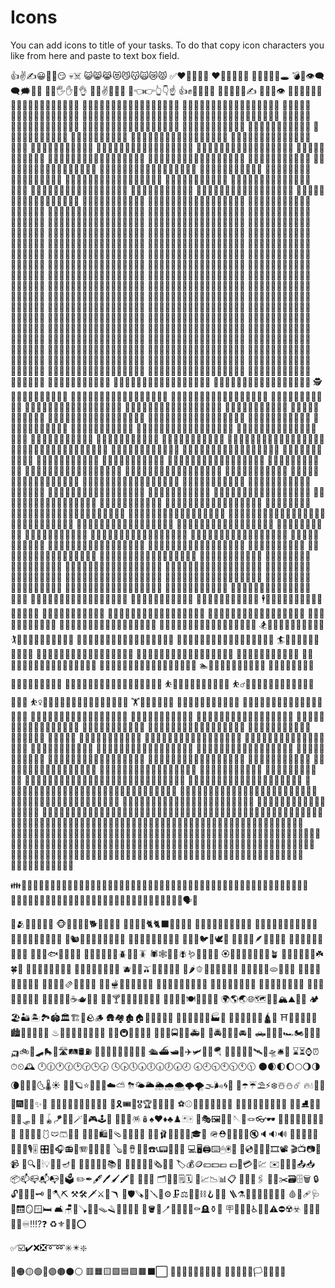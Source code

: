 # Icons

You can add icons to title of your tasks. To do that copy icon characters you like from here and paste to text box field.


👍✌️✍️😀😶‍🌫️😏 💀☠️ 😺😸😹😻😼😽🙀😿😾
✅❤️💩🙈🙉🙊 ❤️🧡💛💚💙💜 💢💥💫💦💨🕳 💣💬👁️‍🗨️🗨🗯💭💤
👋🤚🖐✋🖖👌 🤌🤏✌️🤞🤟🤘 🤙👈👉👆👇☝️ 👍✊👊🤛🤜👏
🙌👐🤲🤝🙏✍️ 💪🦻👀👁
🧑🏽‍🦰🧑🏾‍🦰👩🏻‍🦱👩🏼‍🦱👩🏽‍🦱👩🏾‍🦱 🧑‍🦱🧑🏻‍🦱🧑🏼‍🦱🧑🏽‍🦱🧑🏾‍🦱🧑🏿‍🦱 👩‍🦳👩🏻‍🦳👩🏼‍🦳👩🏽‍🦳👩🏾‍🦳👩🏿‍🦳 🧑‍🦳🧑🏻‍🦳🧑🏼‍🦳🧑🏽‍🦳🧑🏾‍🦳🧑🏿‍🦳
👩‍🦲👩🏻‍🦲👩🏼‍🦲👩🏽‍🦲👩🏾‍🦲👩🏿‍🦲 🧑‍🦲🧑🏻‍🦲🧑🏼‍🦲🧑🏽‍🦲🧑🏾‍🦲🧑🏿‍🦲 👱‍♀️👱🏻‍♀️👱🏼‍♀️👱🏽‍♀️👱🏾‍♀️👱🏿‍♀️ 👱‍♂️👱🏻‍♂️👱🏼‍♂️👱🏽‍♂️👱🏾‍♂️👱🏿‍♂️
🧓🧓🏻🧓🏼🧓🏽🧓🏾🧓🏿 👴👴🏻👴🏼👴🏽👴🏾👴🏿 👵👵🏻👵🏼👵🏽👵🏾👵🏿 🙍🙍🙍🏼🙍🏽🙍🏾🙍🏿
🙍‍♂️🙍🏻‍♂️🙍🏼‍♂️🙍🏽‍♂️🙍🏾‍♂️🙍🏿‍♂️ 🙍‍♀️🙍🏻‍♀️🙍🏼‍♀️🙍🏽‍♀️🙍🏾‍♀️🙍🏿‍♀️ 🙎🙎🏻🙎🏼🙎🏽🙎🏾🙎🏿 🙎‍♂️🙎🏻‍♂️🙎🏼‍♂️🙎🏽‍♂️🙎🏾‍♂️🙎🏿‍♂️
🙎‍♀️🙎🏻‍♀️🙎🏼‍♀️🙎🏽‍♀️🙎🏾‍♀️🙎🏿‍♀️ 🙅🙅🏻🙅🏼🙅🏽🙅🏾🙅🏿 🙅‍♂️🙅🏻‍♂️🙅🏼‍♂️🙅🏽‍♂️🙅🏾‍♂️🙅🏿‍♂️ 🙅‍♀️🙅🏻‍♀️🙅🏼‍♀️🙅🏽‍♀️🙅🏾‍♀️🙅🏿‍♀️
🙆🙆🏻🙆🏼🙆🏽🙆🏾🙆🏿 🙆‍♂️🙆🏻‍♂️🙆🏼‍♂️🙆🏽‍♂️🙆🏾‍♂️🙆🏿‍♂️ 🙆‍♀️🙆🏻‍♀️🙆🏼‍♀️🙆🏽‍♀️🙆🏾‍♀️🙆🏿‍♀️ 💁💁🏻💁🏼💁🏽💁🏾💁🏿
💁‍♂️💁🏻‍♂️💁🏼‍♂️💁🏽‍♂️💁🏾‍♂️💁🏿‍♂️ 💁‍♀️💁🏻‍♀️💁🏼‍♀️💁🏽‍♀️💁🏾‍♀️💁🏿‍♀️ 🙋🙋🏻🙋🏼🙋🏽🙋🏾🙋🏿 🙋‍♂️🙋🏻‍♂️🙋🏼‍♂️🙋🏽‍♂️🙋🏾‍♂️🙋🏿‍♂️
🙋‍♀️🙋🏻‍♀️🙋🏼‍♀️🙋🏽‍♀️🙋🏾‍♀️🙋🏿‍♀️ 🧏🧏🏻🧏🏼🧏🏽🧏🏾🧏🏿 🧏‍♂️🧏🏻‍♂️🧏🏼‍♂️🧏🏽‍♂️🧏🏾‍♂️🧏🏿‍♂️ 🧏‍♀️🧏🏻‍♀️🧏🏼‍♀️🧏🏽‍♀️🧏🏾‍♀️🧏🏿‍♀️
🙇🙇🏻🙇🏼🙇🏽🙇🏾🙇🏿 🙇‍♂️🙇🏻‍♂️🙇🏼‍♂️🙇🏽‍♂️🙇🏾‍♂️🙇🏿‍♂️ 🙇‍♀️🙇🏻‍♀️🙇🏼‍♀️🙇🏽‍♀️🙇🏾‍♀️🙇🏿‍♀️ 🧑‍⚕️🧑🏻‍⚕️🧑🏼‍⚕️🧑🏽‍⚕️🧑🏾‍⚕️🧑🏿‍⚕️
👨‍⚕️👨🏻‍⚕️👨🏼‍⚕️👨🏽‍⚕️👨🏾‍⚕️👨🏿‍⚕️ 👩‍⚕️👩🏻‍⚕️👩🏼‍⚕️👩🏽‍⚕️👩🏾‍⚕️👩🏿‍⚕️ 🧑‍🎓🧑🏻‍🎓🧑🏼‍🎓🧑🏽‍🎓🧑🏾‍🎓🧑🏿‍🎓 👨‍🎓👨🏻‍🎓👨🏼‍🎓👨🏽‍🎓👨🏾‍🎓👨🏿‍🎓
👩‍🎓👩🏻‍🎓👩🏼‍🎓👩🏽‍🎓👩🏾‍🎓👩🏿‍🎓 🧑‍🏫🧑🏻‍🏫🧑🏼‍🏫🧑🏽‍🏫🧑🏾‍🏫🧑🏿‍🏫 👨‍🏫👨🏻‍🏫👨🏼‍🏫👨🏽‍🏫👨🏾‍🏫👨🏿‍🏫 👩‍🏫👩🏻‍🏫👩🏼‍🏫👩🏽‍🏫👩🏾‍🏫👩🏿‍🏫
🧑‍⚖️🧑🏻‍⚖️🧑🏼‍⚖️🧑🏽‍⚖️🧑🏾‍⚖️🧑🏿‍⚖️ 👨‍⚖️👨🏻‍⚖️👨🏼‍⚖️👨🏽‍⚖️👨🏾‍⚖️👨🏿‍⚖️ 👩‍⚖️👩🏻‍⚖️👩🏼‍⚖️👩🏽‍⚖️👩🏾‍⚖️👩🏿‍⚖️ 🧑‍🌾🧑🏻‍🌾🧑🏼‍🌾🧑🏽‍🌾🧑🏾‍🌾🧑🏿‍🌾
👨‍🌾👨🏻‍🌾👨🏼‍🌾👨🏽‍🌾👨🏾‍🌾👨🏿‍🌾 👩‍🌾👩🏻‍🌾👩🏼‍🌾👩🏽‍🌾👩🏾‍🌾👩🏿‍🌾 🧑‍🍳🧑🏻‍🍳🧑🏼‍🍳🧑🏽‍🍳🧑🏾‍🍳🧑🏿‍🍳 👨‍🍳👨🏻‍🍳👨🏼‍🍳👨🏽‍🍳👨🏾‍🍳👨🏿‍🍳
👩‍🍳👩🏻‍🍳👩🏼‍🍳👩🏽‍🍳👩🏾‍🍳👩🏿‍🍳 🧑‍🔧🧑🏻‍🔧🧑🏼‍🔧🧑🏽‍🔧🧑🏾‍🔧🧑🏿‍🔧 👨‍🔧👨🏻‍🔧👨🏼‍🔧👨🏽‍🔧👨🏾‍🔧👨🏿‍🔧 👩‍🔧👩🏻‍🔧👩🏼‍🔧👩🏽‍🔧👩🏾‍🔧👩🏿‍🔧
🧑‍🏭🧑🏻‍🏭🧑🏼‍🏭🧑🏽‍🏭🧑🏾‍🏭🧑🏿‍🏭 👨‍🏭👨🏻‍🏭👨🏼‍🏭👨🏽‍🏭👨🏾‍🏭👨🏿‍🏭 👩‍🏭👩🏻‍🏭👩🏼‍🏭👩🏽‍🏭👩🏾‍🏭👩🏿‍🏭 🧑‍💼🧑🏻‍💼🧑🏼‍💼🧑🏽‍💼🧑🏾‍💼🧑🏿‍💼
👨‍💼👨🏻‍💼👨🏼‍💼👨🏽‍💼👨🏾‍💼👨🏿‍💼 👩‍💼👩🏻‍💼👩🏼‍💼👩🏽‍💼👩🏾‍💼👩🏿‍💼 🧑‍🔬🧑🏻‍🔬🧑🏼‍🔬🧑🏽‍🔬🧑🏾‍🔬🧑🏿‍🔬 👨‍🔬👨🏻‍🔬👨🏼‍🔬👨🏽‍🔬👨🏾‍🔬👨🏿‍🔬
👩‍🔬👩🏻‍🔬👩🏼‍🔬👩🏽‍🔬👩🏾‍🔬👩🏿‍🔬 🧑‍💻🧑🏻‍💻🧑🏼‍💻🧑🏽‍💻🧑🏾‍💻🧑🏿‍💻 👨‍💻👨🏻‍💻👨🏼‍💻👨🏽‍💻👨🏾‍💻👨🏿‍💻 👩‍💻👩🏻‍💻👩🏼‍💻👩🏽‍💻👩🏾‍💻👩🏿‍💻
🧑‍🎤🧑🏻‍🎤🧑🏼‍🎤🧑🏽‍🎤🧑🏾‍🎤🧑🏿‍🎤 👨‍🎤👨🏻‍🎤👨🏼‍🎤👨🏽‍🎤👨🏾‍🎤👨🏿‍🎤 👩‍🎤👩🏻‍🎤👩🏼‍🎤👩🏽‍🎤👩🏾‍🎤👩🏿‍🎤 🧑‍🎨🧑🏻‍🎨🧑🏼‍🎨🧑🏽‍🎨🧑🏾‍🎨🧑🏿‍🎨
👨‍🎨👨🏻‍🎨👨🏼‍🎨👨🏽‍🎨👨🏾‍🎨👨🏿‍🎨 👩‍🎨👩🏻‍🎨👩🏼‍🎨👩🏽‍🎨👩🏾‍🎨👩🏿‍🎨 🧑‍✈️🧑🏻‍✈️🧑🏼‍✈️🧑🏽‍✈️🧑🏾‍✈️🧑🏿‍✈️ 👨‍✈️👨🏻‍✈️👨🏼‍✈️👨🏽‍✈️👨🏾‍✈️👨🏿‍✈️
👩‍✈️👩🏻‍✈️👩🏼‍✈️👩🏽‍✈️👩🏾‍✈️👩🏿‍✈️ 🧑‍🚀🧑🏻‍🚀🧑🏼‍🚀🧑🏽‍🚀🧑🏾‍🚀🧑🏿‍🚀 👨‍🚀👨🏻‍🚀👨🏼‍🚀👨🏽‍🚀👨🏾‍🚀👨🏿‍🚀 👩‍🚀👩🏻‍🚀👩🏼‍🚀👩🏽‍🚀👩🏾‍🚀👩🏿‍🚀
🧑‍🚒🧑🏻‍🚒🧑🏼‍🚒🧑🏽‍🚒🧑🏾‍🚒🧑🏿‍🚒 👨‍🚒👨🏻‍🚒👨🏼‍🚒👨🏽‍🚒👨🏾‍🚒👨🏿‍🚒 👩‍🚒👩🏻‍🚒👩🏼‍🚒👩🏽‍🚒👩🏾‍🚒👩🏿‍🚒 👮👮🏻👮🏼👮🏽👮🏾👮🏿
👮‍♂️👮🏻‍♂️👮🏼‍♂️👮🏽‍♂️👮🏾‍♂️👮🏿‍♂️ 👮‍♀️👮🏻‍♀️👮🏼‍♀️👮🏽‍♀️👮🏾‍♀️👮🏿‍♀️ 🕵🕵🏻🕵🏼🕵🏽🕵🏾🕵🏿 🕵️‍♂️🕵🏻‍♂️🕵🏼‍♂️🕵🏽‍♂️🕵🏾‍♂️🕵🏿‍♂️
🕵️‍♀️🕵🏻‍♀️🕵🏼‍♀️🕵🏽‍♀️🕵🏾‍♀️🕵🏿‍♀️ 💂💂🏻💂🏼💂🏽💂🏾💂🏿 💂‍♂️💂🏻‍♂️💂🏼‍♂️💂🏽‍♂️💂🏾‍♂️💂🏿‍♂️ 💂‍♀️💂🏻‍♀️💂🏼‍♀️💂🏽‍♀️💂🏾‍♀️💂🏿‍♀️
🥷🥷🏻🥷🏼🥷🏽🥷🏾🥷🏿 👷👷🏻👷🏼👷🏽👷🏾👷🏿 👷‍♂️👷🏻‍♂️👷🏼‍♂️👷🏽‍♂️👷🏾‍♂️👷🏿‍♂️ 👷‍♀️👷🏻‍♀️👷🏼‍♀️👷🏽‍♀️👷🏾‍♀️👷🏿‍♀️
🤴🤴🏻🤴🏼🤴🏽🤴🏾🤴🏿 👸👸🏻👸🏼👸🏽👸🏾👸🏿 👳👳🏻👳🏼👳🏽👳🏾👳🏿 👳‍♂️👳🏻‍♂️👳🏼‍♂️👳🏽‍♂️👳🏾‍♂️👳🏿‍♂️
👳‍♀️👳🏻‍♀️👳🏼‍♀️👳🏽‍♀️👳🏾‍♀️👳🏿‍♀️ 👲👲🏻👲🏼👲🏽👲🏾👲🏿 🧕🧕🏻🧕🏼🧕🏽🧕🏾🧕🏿 🤵🤵🏻🤵🏼🤵🏽🤵🏾🤵🏿
🤵‍♂️🤵🏻‍♂️🤵🏼‍♂️🤵🏽‍♂️🤵🏾‍♂️🤵🏿‍♂️ 🤵‍♀️🤵🏻‍♀️🤵🏼‍♀️🤵🏽‍♀️🤵🏾‍♀️🤵🏿‍♀️ 👨🏼‍🍼👨🏽‍🍼👨🏾‍🍼👨🏿‍🍼 🧑‍🍼🧑🏻‍🍼🧑🏼‍🍼🧑🏽‍🍼🧑🏾‍🍼🧑🏿‍🍼 
👼👼🏻👼🏼👼🏽👼🏾👼🏿 🎅🎅🏻🎅🏼🎅🏽🎅🏾🎅🏿 🤶🤶🏻🤶🏼🤶🏽🤶🏾🤶🏿 🧑‍🎄🧑🏻‍🎄🧑🏼‍🎄🧑🏽‍🎄🧑🏾‍🎄🧑🏿‍🎄
🦸🦸🏻🦸🏼🦸🏽🦸🏾🦸🏿 🦸‍♂️🦸🏻‍♂️🦸🏼‍♂️🦸🏽‍♂️🦸🏾‍♂️🦸🏿‍♂️ 🦸‍♀️🦸🏻‍♀️🦸🏼‍♀️🦸🏽‍♀️🦸🏾‍♀️🦸🏿‍♀️ 🦹🦹🏻🦹🏼🦹🏽🦹🏾🦹🏿 
🦹‍♂️🦹🏻‍♂️🦹🏼‍♂️🦹🏽‍♂️🦹🏾‍♂️🦹🏿‍♂️ 🦹‍♀️🦹🏻‍♀️🦹🏼‍♀️🦹🏽‍♀️🦹🏾‍♀️🦹🏿‍♀️ 🧙🧙🏻🧙🏼🧙🏽🧙🏾🧙🏿 🧙‍♂️🧙🏻‍♂️🧙🏼‍♂️🧙🏽‍♂️🧙🏾‍♂️🧙🏿‍♂️ 
🧙‍♀️🧙🏻‍♀️🧙🏼‍♀️🧙🏽‍♀️🧙🏾‍♀️🧙🏿‍♀️ 🧚🧚🏻🧚🏼🧚🏽🧚🏾🧚🏿 🧚‍♂️🧚🏻‍♂️🧚🏼‍♂️🧚🏽‍♂️🧚🏾‍♂️🧚🏿‍♂️ 🧚‍♀️🧚🏻‍♀️🧚🏼‍♀️🧚🏽‍♀️🧚🏾‍♀️🧚🏿‍♀️ 
🧛🧛🏻🧛🏼🧛🏽🧛🏾🧛🏿 🧛‍♂️🧛🏻‍♂️🧛🏼‍♂️🧛🏽‍♂️🧛🏾‍♂️🧛🏿‍♂️ 🧛‍♀️🧛🏻‍♀️🧛🏼‍♀️🧛🏽‍♀️🧛🏾‍♀️🧛🏿‍♀️🧜🧜🏻🧜🏼🧜🏽🧜🏾🧜🏿 
🧜‍♂️🧜🏻‍♂️🧜🏼‍♂️🧜🏽‍♂️🧜🏾‍♂️🧜🏿‍♂️ 🧜‍♀️🧜🏻‍♀️🧜🏼‍♀️🧜🏽‍♀️🧜🏾‍♀️🧜🏿‍♀️ 🧝🧝🏻🧝🏼🧝🏽🧝🏾🧝🏿 🧝‍♂️🧝🏻‍♂️🧝🏼‍♂️🧝🏽‍♂️🧝🏾‍♂️🧝🏿‍♂️
🧝‍♀️🧝🏻‍♀️🧝🏼‍♀️🧝🏽‍♀️🧝🏾‍♀️🧝🏿‍♀️ 🧞🧞‍♂️🧞‍♀️🧟🧟‍♂️🧟‍♀️ 💆💆🏻💆🏼💆🏽💆🏾💆🏿 💆‍♂️💆🏻‍♂️💆🏼‍♂️💆🏽‍♂️💆🏾‍♂️💆🏿‍♂️
💆‍♀️💆🏻‍♀️💆🏼‍♀️💆🏽‍♀️💆🏾‍♀️💆🏿‍♀️ 🚶🚶🏻🚶🏼🚶🏽🚶🏾🚶🏿 🚶‍♂️🚶🏻‍♂️🚶🏼‍♂️🚶🏽‍♂️🚶🏾‍♂️🚶🏿‍♂️ 🚶‍♀️🚶🏻‍♀️🚶🏼‍♀️🚶🏽‍♀️🚶🏾‍♀️🚶🏿‍♀️ 
🧍🧍🏻🧍🧍🏽🧍🏾🧍🏿 🧍‍♂️🧍🏻‍♂️🧍🏼‍♂️🧍🏽‍♂️🧍🏾‍♂️🧍🏿‍♂️ 🧍‍♀️🧍🏻‍♀️🧍🏼‍♀️🧍🏽‍♀️🧍🏾‍♀️🧍🏿‍♀️ 🧎🧎🏻🧎🏼🧎🏽🧎🏾🧎🏿
🧎‍♂️🧎🏻‍♂️🧎🏼‍♂️🧎🏽‍♂️🧎🏾‍♂️🧎🏿‍♂️ 🧎‍♀️🧎🏻‍♀️🧎🏼‍♀️🧎🏽‍♀️🧎🏾‍♀️🧎🏿‍♀️ 🧑‍🦯🧑🏻‍🦯🧑🏼‍🦯🧑🏽‍🦯🧑🏾‍🦯🧑🏿‍🦯 👨‍🦯👨🏻‍🦯👨🏼‍🦯👨🏽‍🦯👨🏾‍🦯👨🏿‍🦯
👩‍🦯👩🏻‍🦯👩🏼‍🦯👩🏽‍🦯👩🏾‍🦯👩🏿‍🦯 🧑‍🦼🧑🏻‍🦼🧑🏼‍🦼🧑🏽‍🦼🧑🏾‍🦼🧑🏿‍🦼 👨‍🦼👨🏻‍🦼👨🏼‍🦼👨🏽‍🦼👨🏾‍🦼👨🏿‍🦼 👩‍🦼👩🏻‍🦼👩🏼‍🦼👩🏽‍🦼👩🏾‍🦼👩🏿‍🦼
🏃🏃🏻🏃🏼🏃🏽🏃🏾🏃🏿 🏃‍♂️🏃🏻‍♂️🏃🏼‍♂️🏃🏽‍♂️🏃🏾‍♂️🏃🏿‍♂️ 🏃‍♀️🏃🏻‍♀️🏃🏼‍♀️🏃🏽‍♀️🏃🏾‍♀️🏃🏿‍♀️ 💃💃🏻💃🏼💃🏽💃🏾💃🏿
🕺🕺🏻🕺🏼🕺🏽🕺🏾🕺🏿 🕴🕴🏻🕴🏼🕴🏽🕴🏾🕴🏿 👯👯‍♂️👯‍♀️ 🧖🧖🏻🧖🏼🧖🏽🧖🏾🧖🏿 
🧖‍♂️🧖🏻‍♂️🧖🏼‍♂️🧖🏽‍♂️🧖🏾‍♂️🧖🏿‍♂️ 🧖‍♀️🧖🏻‍♀️🧖🏼‍♀️🧖🏽‍♀️🧖🏾‍♀️🧖🏿‍♀️ 🧗🧗🏻🧗🏼🧗🏽🧗🏾🧗🏿 🧗‍♂️🧗🏻‍♂️🧗🏼‍♂️🧗🏽‍♂️🧗🏾‍♂️🧗🏿‍♂️ 
🧗‍♀️🧗🏻‍♀️🧗🏼‍♀️🧗🏽‍♀️🧗🏾‍♀️🧗🏿‍♀️ 🏂🏂🏻🏂🏼🏂🏽🏂🏾🏂🏿 🏌🏌🏻🏌🏼🏌🏽🏌🏾🏌🏿 🏌️‍♂️🏌🏻‍♂️🏌🏼‍♂️🏌🏽‍♂️🏌🏾‍♂️🏌🏿‍♂️
🏌️‍♀️🏌🏻‍♀️🏌🏼‍♀️🏌🏽‍♀️🏌🏾‍♀️🏌🏿‍♀️ 🏄🏄🏻🏄🏼🏄🏽🏄🏾🏄🏿 🏄‍♂️🏄🏻‍♂️🏄🏼‍♂️🏄🏽‍♂️🏄🏾‍♂️🏄🏿‍♂️ 🏄‍♀️🏄🏻‍♀️🏄🏼‍♀️🏄🏽‍♀️🏄🏾‍♀️🏄🏿‍♀️
🚣🚣🏻🚣🏼🚣🏽🚣🏾🚣🏿 🚣‍♂️🚣🏻‍♂️🚣🏼‍♂️🚣🏽‍♂️🚣🏾‍♂️🚣🏿‍♂️ 🚣‍♀️🚣🏻‍♀️🚣🏼‍♀️🚣🏽‍♀️🚣🏾‍♀️🚣🏿‍♀️ 🏊🏊🏻🏊🏼🏊🏽🏊🏾🏊🏿
🏊‍♂️🏊🏻‍♂️🏊🏼‍♂️🏊🏽‍♂️🏊🏾‍♂️🏊🏿‍♂️ 🏊‍♀️🏊🏻‍♀️🏊🏼‍♀️🏊🏽‍♀️🏊🏾‍♀️🏊🏿‍♀️ ⛹⛹🏻⛹🏼⛹🏽⛹🏾⛹🏿 ⛹️‍♂️⛹🏻‍♂️⛹🏼‍♂️⛹🏽‍♂️⛹🏾‍♂️⛹🏿‍♂️
⛹️‍♀️⛹🏻‍♀️⛹🏼‍♀️⛹🏽‍♀️⛹🏾‍♀️⛹🏿‍♀️ 🏋🏋🏻🏋🏼🏋🏽 🚴🚴🏻🚴🏼🚴🏽🚴🏾🚴🏿 🚴‍♂️🚴🏻‍♂️🚴🏼‍♂️🚴🏽‍♂️🚴🏾‍♂️🚴🏿‍♂️
🚴‍♀️🚴🏻‍♀️🚴🏼‍♀️🚴🏽‍♀️🚴🏾‍♀️🚴🏿‍♀️ 🚵🚵🏻🚵🏼🚵🏽🚵🏾🚵🏿 🚵‍♂️🚵🏻‍♂️🚵🏼‍♂️🚵🏽‍♂️🚵🏾‍♂️🚵🏿‍♂️ 🚵‍♀️🚵🏻‍♀️🚵🏼‍♀️🚵🏽‍♀️🚵🏾‍♀️🚵🏿‍♀️
🤸🤸🏻🤸🏼🤸🏽🤸🏾🤸🏿 🤸‍♂️🤸🏻‍♂️🤸🏼‍♂️🤸🏽‍♂️🤸🏾‍♂️🤸🏿‍♂️ 🤸‍♀️🤸🏻‍♀️🤸🏼‍♀️🤸🏽‍♀️🤸🏾‍♀️🤸🏿‍♀️ 🤼🤼‍♂️🤼‍♀️ 
🤽🤽🏻🤽🏼🤽🏽🤽🏾🤽🏿 🤽‍♂️🤽🏻‍♂️🤽🏼‍♂️🤽🏽‍♂️🤽🏾‍♂️🤽🏿‍♂️ 🤽‍♀️🤽🏻‍♀️🤽🏼‍♀️🤽🏽‍♀️🤽🏾‍♀️🤽🏿‍♀️ 🤾🤾🏻🤾🏼🤾🏽🤾🏾🤾🏿
🤾‍♂️🤾🏻‍♂️🤾🏼‍♂️🤾🏽‍♂️🤾🏾‍♂️🤾🏿‍♂️ 🤾‍♀️🤾🏻‍♀️🤾🏼‍♀️🤾🏽‍♀️🤾🏾‍♀️🤾🏿‍♀️ 🤹🤹🏻🤹🏼🤹🏽🤹🏾🤹🏿 🤹‍♂️🤹🏻‍♂️🤹🏼‍♂️🤹🏽‍♂️🤹🏾‍♂️🤹🏿‍♂️ 
🤹‍♀️🤹🏻‍♀️🤹🏼‍♀️🤹🏽‍♀️🤹🏾‍♀️🤹🏿‍♀️ 🧘🧘🏻🧘🏼🧘🏽🧘🏾🧘🏿 🧘‍♂️🧘🏻‍♂️🧘🏼‍♂️🧘🏽‍♂️🧘🏾‍♂️🧘🏿‍♂️ 🧘‍♀️🧘🏻‍♀️🧘🏼‍♀️🧘🏽‍♀️🧘🏾‍♀️🧘🏿‍♀️ 
🛀🛀🏻🛀🏼🛀🏽🛀🏾🛀🏿 🛌🛌🏻🛌🏼🛌🏽🛌🏾🛌🏿 🧑‍🤝‍🧑🧑🏻‍🤝‍🧑🏻🧑🏻‍🤝‍🧑🏼🧑🏻‍🤝‍🧑🏽🧑🏻‍🤝‍🧑🏾🧑🏻‍🤝‍🧑🏿 🧑🏼‍🤝‍🧑🏻🧑🏼‍🤝‍🧑🏼🧑🏼‍🤝‍🧑🏽🧑🏼‍🤝‍🧑🏾
🧑🧑🏽‍🤝‍🧑🏻🧑🏽‍🤝‍🧑🏼🧑🏽‍🤝‍🧑🏽🧑🏽‍🤝‍🧑🧑🏽‍🤝‍🧑🏿🧑🏾‍🤝‍🧑🏻 🧑🏾‍🤝‍🧑🧑🏾‍🤝‍🧑🏽🧑🏾‍🤝‍🧑🏾🧑🏾‍🤝‍🧑🏿🧑🏿‍🤝‍🧑🏻 🧑🏿‍🤝‍🧑🧑🏿‍🤝‍🧑🏽🧑🏿‍🤝‍🧑🏾🧑🏿‍🤝‍🧑🏿 👭👭🏻👩🏻‍🤝‍👩🏼👩🏻‍🤝‍👩🏽👩🏻‍🤝‍👩🏾👩🏻‍🤝‍👩🏿
👩🏼‍🤝‍👩🏻👭🏼👩🏼‍🤝‍👩🏽👩🏼‍🤝‍👩🏾 👩🏼‍🤝‍👩👩🏽‍🤝‍👩🏻👩🏽‍🤝‍👩🏼👭🏽👩🏽‍🤝‍👩🏾👩🏽‍🤝‍👩🏿👩🏾‍🤝‍👩🏻👩🏾‍🤝‍👩🏼👩🏾‍🤝‍👩🏽👭🏾👩👩🏿‍🤝‍👩🏻👩🏿‍🤝‍👩🏼👩🏿‍🤝‍👩🏽👩🏿‍🤝‍👩👭🏿👫👫🏻👩🏻‍🤝‍👨🏼👩🏻‍🤝‍👨🏽👩🏻‍🤝‍👨🏾👩🏻‍🤝‍👨🏿👩🏼‍🤝‍👨🏻👫🏼👩🏼‍🤝‍👨🏽👩🏼‍🤝‍👨🏾👩🏼‍🤝‍👨🏿👩🏽‍🤝‍👨🏻👩🏽‍🤝‍👨🏼👫🏽👩👩🏽‍🤝‍👨🏿👩🏾‍🤝‍👨🏻👩🏾‍🤝‍👨🏼👩🏾‍🤝‍👨👫🏾👩🏾‍🤝‍👨🏿👩🏿‍🤝‍👨🏻👩🏿‍🤝‍👨🏼👩🏿‍🤝‍👨🏽👩🏿‍🤝‍👨🏾👫🏿👬👬🏻👨🏻‍🤝‍👨🏼👨🏻‍🤝‍👨🏽👨🏻‍🤝‍👨🏾👨🏻‍🤝‍👨🏿👨🏼‍🤝‍👨🏻👬🏼👨👨🏼‍🤝‍👨🏾👨🏼‍🤝‍👨🏿👨🏽‍🤝‍👨👨🏽‍🤝‍👨🏼👬🏽👨🏽‍🤝‍👨🏾👨🏽‍🤝‍👨🏿👨🏾‍👨🏾‍🤝‍👨🏼👨👬🏾👨🏾‍🤝‍👨🏿👨🏿‍🤝‍👨🏻👨🏿‍🤝‍👨🏼👨🏿‍🤝‍👨🏽👨🏿‍🤝‍👨👬🏿


👪👨‍👩‍👦👨‍👩‍👧👨‍👩‍👧‍👦👨‍👩‍👦‍👦👨‍👩‍👧‍👧👨‍👨‍👦👨‍👨‍👧👨‍👨‍👧‍👦👨‍👨‍👦‍👦👨‍👨‍👧‍👧👩‍👩‍👦👩‍👩‍👧👩‍👩‍👧‍👦👩‍👩‍👦‍👦👩‍👩‍👧‍👧👨‍👦👨‍👦‍👦👨‍👧👨‍👧‍👦👨‍👧‍👧👩‍👦👩‍👦‍👦👩‍👧👩‍👧‍👦👩‍👧‍👧🗣👤

👥🫂👣🦰🦱🦳🦲
🐵🐒🦍🦧🐶🐕🦮🐕‍🦺🐩 🐺🦊🦝🐱🐈🐈‍⬛🦁🐯🐅🐆 🐴🐎🦄🦓🦌🦬🐮🐂🐃🐄 🐷🐖🐗🐽🐏🐑🐐🐪🐫🦙🦒
🐘🦣🦏🦛🐭🐁🐀🐹🐰 🐇🐿🦫🦔🦇🐻🐻‍❄️🐨🐼 🦥🦦🦨🦘🦡🐾🦃🐔🐓 🐣🐤🐥🐦🐧🕊🦅 🦆🦢🦉🦤🪶🦩🦚🦜🐸 🐊🐢🦎🐍🐲🐉🦕🦖🐳 🐋🐬🦭🐟🐠🐡🦈🐙 🐚🐌🦋🐛🐜🐝🪲🐞🦗🪳 🕷🕸🦂🦟🪰🪱🦠💐🌸💮 🏵🌹🥀🌺🌻🌼🌷🌱🪴 🌲🌳🌴🌵🌾🌿☘️🍀🍁 🍂🍃🍇🍈🍉🍊🍋🍌 🍍🥭🍎🍏🍐🍑🍒🍓 🫐🥝🍅🫒🥥🥑🍆🥔🥕 🌽🌶🫑🥒🥬🥦🧄🧅🍄 🥜🌰🍞🥐🥖🫓🥨🥯🥞 🧇🧀🍖🍗🥩🥓🍔🍟🍕 🌭🥪🌮🌯🫔🥙🧆🥚🍳 🥘🍲🫕🥣🥗🍿🧈🧂🥫 🍱🍘🍙🍚🍛🍜🍝🍠🍢 🍣🍤🍥🥮🍡🥟🥠🥡 🦀🦞🦐🦑🦪🍦🍧🍨 🍩🍪🎂🍰🧁🥧🍫🍬 🍭🍮🍯🍼🥛☕️🫖🍵🍶 🍾🍷🍸🍹🍺🍻🥂🥃🥤🧋 🧃🧉🧊🥢🍽🍴🥄🔪🏺 🌍🌎🌏🌐🗺🗾🧭🏔⛰🌋🗻
🏕🏖🏜🏝🏞🏟🏛🏗🧱🪨🪵 🛖🏘🏚🏠🏡🏢🏣🏤🏥 🏦🏨🏩🏪🏫🏬🏭🏯 🏰💒🗼🗽⛪🕌🛕🕍 ⛩🕋⛲⛺🌁🌃🏙🌄🌅🌆🌇🌉 ♨🎠🎡🎢💈🎪🚂🚃🚄 🚅🚆🚇🚈🚉🚊🚝 🚞🚋🚌🚍🚎🚐🚑🚒 🚓🚔🚕🚖🚗🚘🚙 🛻🚚🚛🚜🏎🏍🛵🦽🦼 🛺🚲🛴🛹🛼🚏🛣🛤🛢⛽ 🚨🚥🚦🛑🚧⚓⛵🛶🚤 🛳⛴🛥🚢✈️🛩🛫🛬🪂 💺🚁🚟🚠🚡🛰🚀🛸🛎🧳 ⌛⏳⌚⏰⏱⏲🕰 🕛🕧🕐🕜🕑🕝🕒🕞 🕓🕟🕔🕠🕕🕡🕖🕢🕗 🕣🕘🕤🕙🕥🕚🕦 🌑🌒🌓🌔🌕🌖🌗 🌘🌙🌚🌛🌜🌡☀️ 🌝🌞🪐⭐🌟🌠🌌☁️⛅ ⛈🌤🌥🌦🌧🌨🌩🌪🌫🌬🌀🌈 🌂☂️☔️⛱⚡️❄️☃️⛄☄️ 🔥💧🌊🎃🎄🎆🎇🧨✨🎈 🎉🎊🎋🎍🎎🎏🎐🎑🧧🎀 🎁🎗🎟🎫🎖🏆🏅🥇🥈🥉 ⚽⚾🥎🏀🏐🏈🏉🎾🥏 🎳🏏🏑🏒🥍🏓🏸🥊🥋 🥅⛳⛸🎣🤿🎽🎿🛷🥌 🎯🪀🪁🎱🔮🪄🧿🎮🕹🎰 🎲🧩🧸🪅🪆♠️♥️♦️♣️♟️🃏🀄 🎴🎭🖼🎨🧵🪡🧶🪢👓🕶 🥽🥼🦺👔👕👖🧣🧤🧥 🧦👗👘🥻🩱🩲🩳👙👚 👛👜👝🛍🎒🩴👞👟🥾🥿 👠👡🩰👢👑👒🎩🎓🧢 🪖⛑📿💄💍💎🔇🔈🔉🔊 📢📣📯🔔🔕🎼🎵🎶🎙🎚 🎛🎤🎧📻🎷🪗🎸🎹🎺🎻 🪕🥁🪘📱📲☎️📞📟📠🔋🔌 💻🖥🖨⌨️🖱🖲💽 💾💿📀🧮🎥🎞📽 🎬📺📷📸📹 📼🔍🔎🕯💡🔦🏮🪔📔
📕📖📗📘📙📚📓 📒📃📜📄📰🗞📑🔖 🏷💰🪙💴💵💶 💷💸💳🧾💹 ✉️📧📨📩📤📥 📦📫📪📬📭📮🗳
✏️✒🖋🖊🖌🖍📝 💼📁📂 🗂📅📆🗒🗓 📇📈📉📊📋 📌📍📎🖇 📏📐✂️🗃🗄🗑
🔒🔓🔏🔐🔑🗝 🔨🪓⛏ ⚒🛠🗡⚔️🔫🪃 🏹🛡🪚🔧🪛🔩⚙️🗜⚖️🦯🔗⛓🪝🧰🧲 🪜⚗️🧪🧫🧬🔬🔭📡💉 🩸💊🩹🩺🚪🛗🪞🪟🛏 🛋🪑🚽🪠🚿🛁🪤🪒🧴🧷🧹🧺 🧻🪣🧼🪥🧽🧯🛒🚬⚰️🪦⚱️🗿 🪧🏧🚮🚰♿🛄🛅⚠️⛔☢️☣️ 🎦🔅🔆📶📳♾️‼️⁉️❓ ♻️⚜️📛🔰⭕

✅☑️✔️❌❎➰➿✳️✴️❇️

🔴🟠🟡🟢🔵🟣🟤⚫⚪ 🟥🟧🟨🟩🟦🟪🟫⬛⬜  🔶🔷🔸🔹🔺🔻💠🔘🔳 🔲🏁🚩🎌🏴🏳🏳️‍⚧️🏴‍☠️